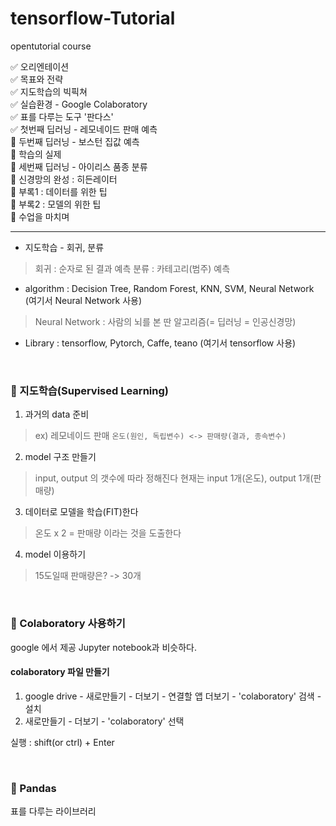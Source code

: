 # tensorflow-Tutorial
opentutorial course  <br>

:white_check_mark: 오리엔테이션 <br>
:white_check_mark: 목표와 전략 <br>
:white_check_mark: 지도학습의 빅픽쳐 <br>
:white_check_mark: 실습환경 - Google Colaboratory <br>
:white_check_mark: 표를 다루는 도구 '판다스' <br>
:white_check_mark: 첫번째 딥러닝 - 레모네이드 판매 예측 <br>
:black_square_button: 두번째 딥러닝 - 보스턴 집값 예측 <br>
:black_square_button: 학습의 실제 <br>
:black_square_button: 세번째 딥러닝 - 아이리스 품종 분류 <br>
:black_square_button: 신경망의 완성 : 히든레이터 <br>
:black_square_button: 부록1 : 데이터를 위한 팁 <br>
:black_square_button: 부록2 : 모델의 위한 팁 <br>
:black_square_button: 수업을 마치며 <br>

---

* 지도학습 - 회귀, 분류
> 회귀 : 순자로 된 결과 예측
> 분류 : 카테고리(범주) 예측

* algorithm : Decision Tree, Random Forest, KNN, SVM, Neural Network (여기서 Neural Network 사용)
> Neural Network : 사람의 뇌를 본 딴 알고리즘(= 딥러닝 = 인공신경망)
* Library : tensorflow, Pytorch, Caffe, teano (여기서 tensorflow 사용)

<br>

### :closed_book: 지도학습(Supervised Learning)
1. 과거의 data 준비
> ex) 레모네이드 판매
> ``` 온도(원인, 독립변수) <-> 판매량(결과, 종속변수) ```
2. model 구조 만들기
> input, output 의 갯수에 따라 정해진다
> 현재는 input 1개(온도), output 1개(판매량)
3. 데이터로 모델을 학습(FIT)한다
> 온도 x 2 = 판매량 이라는 것을 도출한다
4. model 이용하기
> 15도일때 판매량은? -> 30개

<br>

### :closed_book: Colaboratory 사용하기
google 에서 제공
Jupyter notebook과 비슷하다.

#### colaboratory 파일 만들기
1. google drive - 새로만들기 - 더보기 - 연결할 앱 더보기 - 'colaboratory' 검색 - 설치 <br>
2. 새로만들기 - 더보기 - 'colaboratory' 선택 

실행 : shift(or ctrl) + Enter

<br>

### :closed_book: Pandas
표를 다루는 라이브러리
